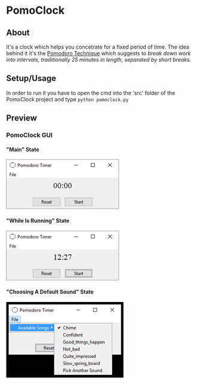 # PomoClock

## About
It's a clock which helps you concetrate for a fixed period of time. The idea behind it it's the [Pomodoro Technique](https://en.wikipedia.org/wiki/Pomodoro_Technique) which suggests to *break down work into intervals, traditionally 25 minutes in length, separated by short breaks*.

## Setup/Usage
In order to run it you have to open the cmd into the 'src' folder of the PomoClock project and type `python pomoclock.py`





## Preview
### PomoClock GUI
#### "Main" State
![Main](/data/preview/main_gui.PNG "Main")
#### "While Is Running" State
![While Is Running](/data/preview/while_run.PNG "While Is Running")
#### "Choosing A Default Sound" State
![Choosing A Default Sound](/data/preview/choose_default_sounds.png "Choosing A Default Sound")
